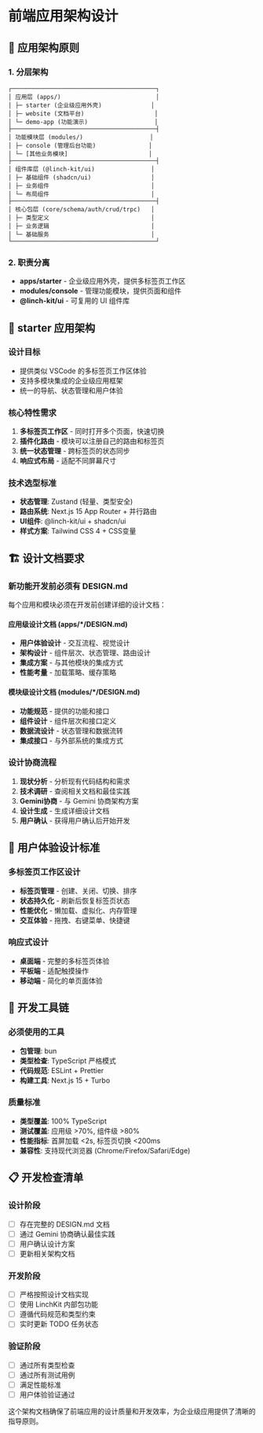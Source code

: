 # 前端应用架构设计

## 🎯 应用架构原则

### 1. 分层架构
```
┌─────────────────────────────────────────┐
│ 应用层 (apps/)                           │
│ ├─ starter (企业级应用外壳)              │
│ ├─ website (文档平台)                    │
│ └─ demo-app (功能演示)                   │
├─────────────────────────────────────────┤
│ 功能模块层 (modules/)                   │
│ ├─ console (管理后台功能)               │
│ └─ [其他业务模块]                       │
├─────────────────────────────────────────┤
│ 组件库层 (@linch-kit/ui)                │
│ ├─ 基础组件 (shadcn/ui)                 │
│ ├─ 业务组件                             │
│ └─ 布局组件                             │
├─────────────────────────────────────────┤
│ 核心包层 (core/schema/auth/crud/trpc)   │
│ ├─ 类型定义                             │
│ ├─ 业务逻辑                             │
│ └─ 基础服务                             │
└─────────────────────────────────────────┘
```

### 2. 职责分离
- **apps/starter** - 企业级应用外壳，提供多标签页工作区
- **modules/console** - 管理功能模块，提供页面和组件
- **@linch-kit/ui** - 可复用的 UI 组件库

## 📱 starter 应用架构

### 设计目标
- 提供类似 VSCode 的多标签页工作区体验
- 支持多模块集成的企业级应用框架
- 统一的导航、状态管理和用户体验

### 核心特性需求
1. **多标签页工作区** - 同时打开多个页面，快速切换
2. **插件化路由** - 模块可以注册自己的路由和标签页
3. **统一状态管理** - 跨标签页的状态同步
4. **响应式布局** - 适配不同屏幕尺寸

### 技术选型标准
- **状态管理**: Zustand (轻量、类型安全)
- **路由系统**: Next.js 15 App Router + 并行路由
- **UI组件**: @linch-kit/ui + shadcn/ui
- **样式方案**: Tailwind CSS 4 + CSS变量

## 🏗️ 设计文档要求

### 新功能开发前必须有 DESIGN.md
每个应用和模块必须在开发前创建详细的设计文档：

#### 应用级设计文档 (apps/*/DESIGN.md)
- **用户体验设计** - 交互流程、视觉设计
- **架构设计** - 组件层次、状态管理、路由设计
- **集成方案** - 与其他模块的集成方式
- **性能考量** - 加载策略、缓存策略

#### 模块级设计文档 (modules/*/DESIGN.md)
- **功能规范** - 提供的功能和接口
- **组件设计** - 组件层次和接口定义
- **数据流设计** - 状态管理和数据流转
- **集成接口** - 与外部系统的集成方式

### 设计协商流程
1. **现状分析** - 分析现有代码结构和需求
2. **技术调研** - 查阅相关文档和最佳实践
3. **Gemini协商** - 与 Gemini 协商架构方案
4. **设计生成** - 生成详细设计文档
5. **用户确认** - 获得用户确认后开始开发

## 🎨 用户体验设计标准

### 多标签页工作区设计
- **标签页管理** - 创建、关闭、切换、排序
- **状态持久化** - 刷新后恢复标签页状态
- **性能优化** - 懒加载、虚拟化、内存管理
- **交互体验** - 拖拽、右键菜单、快捷键

### 响应式设计
- **桌面端** - 完整的多标签页体验
- **平板端** - 适配触摸操作
- **移动端** - 简化的单页面体验

## 🔧 开发工具链

### 必须使用的工具
- **包管理**: bun
- **类型检查**: TypeScript 严格模式
- **代码规范**: ESLint + Prettier
- **构建工具**: Next.js 15 + Turbo

### 质量标准
- **类型覆盖**: 100% TypeScript
- **测试覆盖**: 应用级 >70%, 组件级 >80%
- **性能指标**: 首屏加载 <2s, 标签页切换 <200ms
- **兼容性**: 支持现代浏览器 (Chrome/Firefox/Safari/Edge)

## 📋 开发检查清单

### 设计阶段
- [ ] 存在完整的 DESIGN.md 文档
- [ ] 通过 Gemini 协商确认最佳实践
- [ ] 用户确认设计方案
- [ ] 更新相关架构文档

### 开发阶段
- [ ] 严格按照设计文档实现
- [ ] 使用 LinchKit 内部包功能
- [ ] 遵循代码规范和类型约束
- [ ] 实时更新 TODO 任务状态

### 验证阶段
- [ ] 通过所有类型检查
- [ ] 通过所有测试用例
- [ ] 满足性能标准
- [ ] 用户体验验证通过

这个架构文档确保了前端应用的设计质量和开发效率，为企业级应用提供了清晰的指导原则。